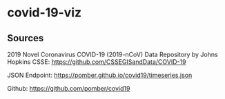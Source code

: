 # covid-19-viz

## Sources
2019 Novel Coronavirus COVID-19 (2019-nCoV) Data Repository by Johns Hopkins CSSE: https://github.com/CSSEGISandData/COVID-19


JSON Endpoint: https://pomber.github.io/covid19/timeseries.json

Github: https://github.com/pomber/covid19